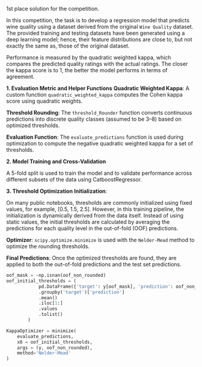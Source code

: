 1st place solution for the competition.

In this competition, the task is to develop a regression model that predicts wine quality using a dataset derived from the original `Wine Quality` dataset. The provided training and testing datasets have been generated using a deep learning model; hence, their feature distributions are close to, but not exactly the same as, those of the original dataset. 

Performance is measured by the quadratic weighted kappa, which compares the predicted quality ratings with the actual ratings. The closer the kappa score is to 1, the better the model performs in terms of agreement.

**1. Evaluation Metric and Helper Functions**
**Quadratic Weighted Kappa**:
A custom function `quadratic_weighted_kappa` computes the Cohen kappa score using quadratic weights.

**Threshold Rounding**:
The `threshold_Rounder` function converts continuous predictions into discrete quality classes (assumed to be 3–8) based on optimized thresholds.

**Evaluation Function**:
The `evaluate_predictions` function is used during optimization to compute the negative quadratic weighted kappa for a set of thresholds.

**2. Model Training and Cross-Validation**

A 5-fold split is used to train the model and to validate performance across different subsets of the data using CatboostRegressor.

**3. Threshold Optimization**
**Initialization**:

On many public notebooks, thresholds are commonly initialized using fixed values, for example, [0.5, 1.5, 2.5]. However, in this training pipeline, the initialization is dynamically derived from the data itself. Instead of using static values, the initial thresholds are calculated by averaging the predictions for each quality level in the out-of-fold (OOF) predictions. 

**Optimizer**:
`scipy.optimize.minimize` is used with the `Nelder-Mead` method to optimize the rounding thresholds.

**Final Predictions**:
Once the optimized thresholds are found, they are applied to both the out-of-fold predictions and the test set predictions.

```python
oof_mask = ~np.isnan(oof_non_rounded)
oof_initial_thresholds = (
            pd.DataFrame({'target': y[oof_mask], 'prediction': oof_non_rounded[oof_mask]})
            .groupby('target')['prediction']
            .mean()
            .iloc[1:]
            .values
            .tolist()
        )

KappaOptimizer = minimize(
    evaluate_predictions,
    x0 = oof_initial_thresholds,
    args = (y, oof_non_rounded),
    method='Nelder-Mead'
)
```
